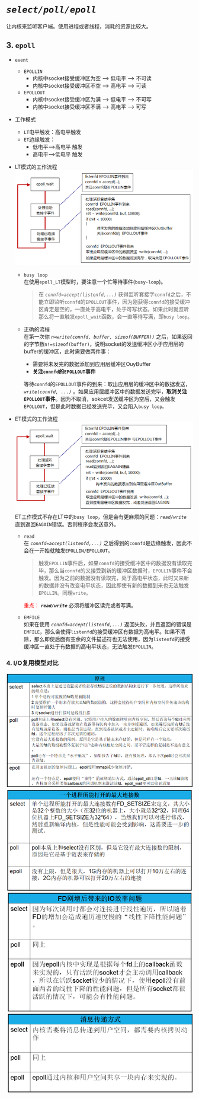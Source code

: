 # *`select/poll/epoll`*
让内核来监听客户端。使用进程或者线程，消耗的资源比较大。

## 3. `epoll`
+ `event`
    + `EPOLLIN`
        + 内核中socket接受缓冲区为空  -->  低电平 --> 不可读
        + 内核中socket接受缓冲区不空  -->  高电平 --> 可读
    + `EPOLLOUT`
        + 内核中socket接受缓冲区为满  -->  低电平 --> 不可写
        + 内核中socket接受缓冲区不满  -->  高电平 --> 可写
        
+ 工作模式  
    + `LT`电平触发：高电平触发
    + `ET`边缘触发：
        + 低电平-->高电平 触发
        + 高电平-->低电平 触发

+ LT模式的工作流程
![epoll_LT电平触发](./Image/epoll_LT.jpg)
    + `busy loop`  
    在使用`epoll_LT`模型时，要注意一个忙等待事件(`busy-loop`)。  
        > 在 *`connfd=accept(listenfd,...)`* 获得监听套接字`connfd`之后，不能立即监听`connfd`的`EPOLLOUT`事件，因为刚获得`connfd`的接受缓冲区肯定是空的，一直处于高电平，处于可写状态。如果此时就监听那么将一直触发`epoll_wait`函数，会一直等待写满，即`busy loop`。
    + 正确的流程  
    在第一次你 *`n=write(connfd, buffer, sizeof(BUFFER))`* 之后，如果返回的字节数`n!=sizeof(buffer)`，说明socket的发送缓冲区小于应用层的buffer的缓冲区，此时需要做两件事：
    
        + 需要将未发完的数据添加到应用层缓冲区OuyBuffer
        + **关注`connfd`的`EPOLLOUT`事件**   
    
        等待`connfd`的`EPOLLOUT`事件的到来：取出应用层的缓冲区中的数据发送，*`write(connfd, ...)`* 。如果应用层缓冲区中的数据发送完毕，**取消关注`EPOLLOUT`事件**。因为不取消，sokcet发送缓冲区为空后，又会触发`EPOLLOUT`，但是此时数据已经发送完毕，又会陷入`busy loop。`
+ ET模式的工作流程    
![epoll_ET边缘触发](./Image/epoll_ET.jpg)  
ET工作模式不存在LT中的`busy loop`，但是会有更麻烦的问题：*`read/write`* 直到返回`EAGAIN`错误。否则程序会发送意外。  
    + `read`  
    在 *`connfd=accept(listenfd,...)`* 之后得到的`connfd`是边缘触发，因此不会在一开始就触发`EPOLLIN/EPOLLOUT`。
        > 触发`EPOLLIN`事件后，如果`connfd`的接受缓冲区中的数据没有读取完毕，那么当`connfd`的又接受到新的缓冲区数据时，`EPOLLIN`事件不会触发。因为之前的数据没有读取完，处于高电平状态，此时又来新的数据并没有改变电平状态，因此即使有新的数据到来也无法触发`EPOLLIN`。同理`write`。
    
        <font color=red>重点：</font> ***`read/write`*** 必须将缓冲区读完或者写满。
    + `EMFILE`  
    如果在使用 *`connfd=accept(listenfd,...)`* 返回失败，并且返回的错误是 `EMFILE`，那么会使得`listenfd`的接受缓冲区有数据为高电平。如果不清除，那么即使后面有空余的文件描述符也无法使用，因为`listenfd`的接受缓冲区一直处于有数据的高电平状态，无法触发`EPOLLIN`。



### 4. I/O复用模型对比
![IO复用对比](./Image/IO复用对比.jpg)  
![IO复用对比_最大连接数](./Image/IO复用对比_最大连接数.jpg)  
![IO复用对比_效率](./Image/IO复用对比_效率.jpg)  
![IO复用对比_消息传递方式](./Image/IO复用对比_消息传递方式.jpg)    



